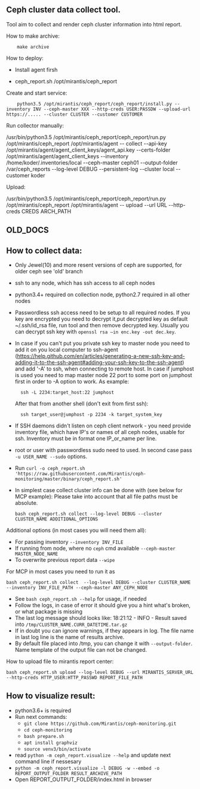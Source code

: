 Ceph cluster data collect tool.
-------------------------------

Tool aim to collect and render ceph cluster information into html report.


How to make archive:

        make archive

How to deploy:
    
* Install agent firsh
      
* ceph_report.sh /opt/mirantis/ceph_report

Create and start service:
    
        python3.5 /opt/mirantis/ceph_report/ceph_report/install.py --inventory INV --ceph-master XXX --http-creds USER:PASSDW --upload-url https://..... --cluster CLUSTER --customer CUSTOMER
        

Run collector manually:

/usr/bin/python3.5 /opt/mirantis/ceph_report/ceph_report/run.py /opt/mirantis/ceph_report /opt/mirantis/agent -- collect --api-key /opt/mirantis/agent/agent_client_keys/agent_api.key --certs-folder /opt/mirantis/agent/agent_client_keys --inventory /home/koder/.inventories/local --ceph-master ceph01 --output-folder /var/ceph_reports --log-level DEBUG --persistent-log --cluster local --customer koder

Upload:

/usr/bin/python3.5 /opt/mirantis/ceph_report/ceph_report/run.py /opt/mirantis/ceph_report /opt/mirantis/agent -- upload --url URL --http-creds CREDS ARCH_PATH




OLD_DOCS
--------



How to collect data:
--------------------

* Only Jewel(10) and more resent versions of ceph are supported, for older ceph see 'old' branch
* ssh to any node, which has ssh access to all ceph nodes
* python3.4+ required on collection node, python2.7 required in all other nodes
* Passwordless ssh access need to be setup to all required nodes. If you key are encrypted you need to
  decrypt it,put decrypted key as default ~/.ssh/id_rsa file, run tool and then remove decrypted key.
  Usually you can decrypt ssh key with `openssl rsa –in enc.key -out dec.key`.
* In case if you can't put you private ssh key to master node you need to add it on you local computer to
  ssh-agent (https://help.github.com/en/articles/generating-a-new-ssh-key-and-adding-it-to-the-ssh-agent#adding-your-ssh-key-to-the-ssh-agent) and add '-A' to ssh, when connecting to remote host. In case if
  jumphost is used you need to map master node 22 port to some port on jumphost first in order to -A
  option to work. As example:

        ssh -L 2234:target_host:22 jumphost
  
  After that from another shell (don't exit from first ssh):
  
        ssh target_user@jumphost -p 2234 -k target_system_key

* If SSH daemons didn't listen on ceph client network - you need provide inventory file, which have IP's or names
  of all ceph nodes, usable for ssh. Inventory must be in format one IP_or_name per line.
* root or user with passwordless sudo need to used. In second case pass `-u USER_NAME --sudo` options.
* Run `curl -o ceph_report.sh 'https://raw.githubusercontent.com/Mirantis/ceph-monitoring/master/binary/ceph_report.sh'`

* In simplest case collect cluster info can be done with (see below for MCP example):
  Please take into account that all file paths must be absolute.

    `bash ceph_report.sh collect --log-level DEBUG --cluster CLUSTER_NAME ADDITIONAL_OPTIONS`

Additional options (in most cases you will need them all):
- For passing inventory `--inventory INV_FILE`
- If running from node, where no `ceph` cmd available `--ceph-master MASTER_NODE_NAME`
- To overwrite previous report data `--wipe`

For MCP in most cases you need to run it as

    bash ceph_report.sh collect  --log-level DEBUG --cluster CLUSTER_NAME --inventory INV_FILE_PATH --ceph-master ANY_CEPH_NODE

* See `bash ceph_report.sh --help` for usage, if needed
* Follow the logs, in case of error it should give you a hint what's broken, or what package is missing
* The last log message should looks like:
  18:21:12 - INFO - Result saved into `/tmp/CLUSTER_NAME.CURR_DATETIME.tar.gz`
* If in doubt you can ignore warnings, if they appears in log. The file name in last log line is the name of results archive.
* By default file placed into /tmp, you can change it with `--output-folder`.
  Name template of the output file can not be changed.


How to upload file to mirantis report center:

    bash ceph_report.sh upload --log-level DEBUG --url MIRANTIS_SERVER_URL --http-creds HTTP_USER:HTTP_PASSWD REPORT_FILE_PATH


How to visualize result:
------------------------

* python3.6+ is required
* Run next commands:
    - `git clone https://github.com/Mirantis/ceph-monitoring.git`
    - `cd ceph-monitoring`
    - `bash prepare.sh`
    - `apt install graphviz`
    - `source venv3/bin/activate`
* read `python -m ceph_report.visualize --help` and update next command line if nessesary
* `python -m ceph_report.visualize -l DEBUG -w --embed -o REPORT_OUTPUT_FOLDER RESULT_ARCHIVE_PATH`
* Open REPORT_OUTPUT_FOLDER/index.html in browser
